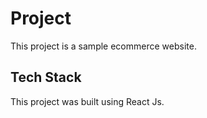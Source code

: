 # Project

This project is a sample ecommerce website.

## Tech Stack

This project was built using React Js.
